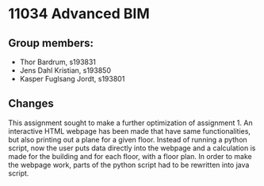# 11034 Advanced BIM
## Group members:
- Thor Bardrum, s193831  
- Jens Dahl Kristian, s193850  
- Kasper Fuglsang Jordt, s193801  

## Changes
This assignment sought to make a further optimization of assignment 1. An interactive HTML webpage has been made that have same functionalities, but also printing out a plane for a given floor. Instead of running a python script, now the user puts data directly into the webpage and a calculation is made for the building and for each floor, with a floor plan. In order to make the webpage work, parts of the python script had to be rewritten into java script.
